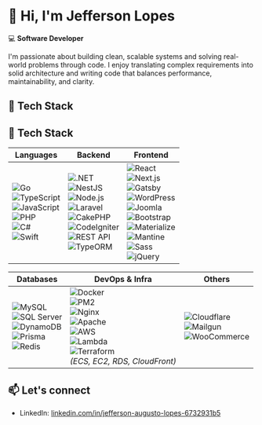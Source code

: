 # 👋 Hi, I'm Jefferson Lopes

💻 **Software Developer**

I'm passionate about building clean, scalable systems and solving real-world problems through code. 
I enjoy translating complex requirements into solid architecture and writing code that balances performance, maintainability, and clarity.


## 🧠 Tech Stack

## 🧠 Tech Stack

| Languages | Backend | Frontend |
|----------|---------|----------|
| ![Go](https://img.shields.io/badge/-Go-00ADD8?logo=go&logoColor=white&style=flat) <br> ![TypeScript](https://img.shields.io/badge/-TypeScript-3178C6?logo=typescript&logoColor=white&style=flat) <br> ![JavaScript](https://img.shields.io/badge/-JavaScript-F7DF1E?logo=javascript&logoColor=black&style=flat) <br> ![PHP](https://img.shields.io/badge/-PHP-777BB4?logo=php&logoColor=white&style=flat) <br> ![C#](https://img.shields.io/badge/-C%23-239120?logo=c-sharp&logoColor=white&style=flat) <br> ![Swift](https://img.shields.io/badge/-Swift-FA7343?logo=swift&logoColor=white&style=flat) | ![.NET](https://img.shields.io/badge/-.NET-512BD4?logo=dotnet&logoColor=white&style=flat) <br> ![NestJS](https://img.shields.io/badge/-NestJS-E0234E?logo=nestjs&logoColor=white&style=flat) <br> ![Node.js](https://img.shields.io/badge/-Node.js-339933?logo=node.js&logoColor=white&style=flat) <br> ![Laravel](https://img.shields.io/badge/-Laravel-FF2D20?logo=laravel&logoColor=white&style=flat) <br> ![CakePHP](https://img.shields.io/badge/-CakePHP-D33C43?logo=cakephp&logoColor=white&style=flat) <br> ![CodeIgniter](https://img.shields.io/badge/-CodeIgniter-EF4223?logo=codeigniter&logoColor=white&style=flat) <br> ![REST API](https://img.shields.io/badge/-REST%20API-00599C?logo=protocols.io&logoColor=white&style=flat) <br> ![TypeORM](https://img.shields.io/badge/-TypeORM-CB3837?logo=typeorm&logoColor=white&style=flat) | ![React](https://img.shields.io/badge/-React-61DAFB?logo=react&logoColor=black&style=flat) <br> ![Next.js](https://img.shields.io/badge/-Next.js-000000?logo=next.js&logoColor=white&style=flat) <br> ![Gatsby](https://img.shields.io/badge/-Gatsby-663399?logo=gatsby&logoColor=white&style=flat) <br> ![WordPress](https://img.shields.io/badge/-WordPress-5091CD?logo=wordpress&logoColor=white&style=flat) <br> ![Joomla](https://img.shields.io/badge/-Joomla-5091CD?logo=joomla&logoColor=white&style=flat) <br> ![Bootstrap](https://img.shields.io/badge/-Bootstrap-7952B3?logo=bootstrap&logoColor=white&style=flat) <br> ![Materialize](https://img.shields.io/badge/-Materialize-EE6E73?logo=materializecss&logoColor=white&style=flat) <br> ![Mantine](https://img.shields.io/badge/-Mantine-339AF0?logo=mantine&logoColor=white&style=flat) <br> ![Sass](https://img.shields.io/badge/-Sass-CC6699?logo=sass&logoColor=white&style=flat) <br> ![jQuery](https://img.shields.io/badge/-jQuery-0769AD?logo=jquery&logoColor=white&style=flat) |

| Databases | DevOps & Infra | Others |
|-----------|----------------|--------|
| ![MySQL](https://img.shields.io/badge/-MySQL-4479A1?logo=mysql&logoColor=white&style=flat) <br> ![SQL Server](https://img.shields.io/badge/-SQL%20Server-CC2927?logo=microsoftsqlserver&logoColor=white&style=flat) <br> ![DynamoDB](https://img.shields.io/badge/-DynamoDB-4053D6?logo=amazon-dynamodb&logoColor=white&style=flat) <br> ![Prisma](https://img.shields.io/badge/-Prisma-2D3748?logo=prisma&logoColor=white&style=flat) <br> ![Redis](https://img.shields.io/badge/-Redis-DC382D?logo=redis&logoColor=white&style=flat) | ![Docker](https://img.shields.io/badge/-Docker-2496ED?logo=docker&logoColor=white&style=flat) <br> ![PM2](https://img.shields.io/badge/-PM2-2B037A?logo=pm2&logoColor=white&style=flat) <br> ![Nginx](https://img.shields.io/badge/-Nginx-009639?logo=nginx&logoColor=white&style=flat) <br> ![Apache](https://img.shields.io/badge/-Apache-D22128?logo=apache&logoColor=white&style=flat) <br> ![AWS](https://img.shields.io/badge/-AWS-232F3E?logo=amazon-aws&logoColor=white&style=flat) <br> ![Lambda](https://img.shields.io/badge/-AWS%20Lambda-FF9900?logo=aws-lambda&logoColor=white&style=flat) <br> ![Terraform](https://img.shields.io/badge/-Terraform-7B42BC?logo=terraform&logoColor=white&style=flat) <br> *(ECS, EC2, RDS, CloudFront)* | ![Cloudflare](https://img.shields.io/badge/-Cloudflare-F38020?logo=cloudflare&logoColor=white&style=flat) <br> ![Mailgun](https://img.shields.io/badge/-Mailgun-512D6D?logo=mailgun&logoColor=white&style=flat) <br> ![WooCommerce](https://img.shields.io/badge/-WooCommerce-96588A?logo=woocommerce&logoColor=white&style=flat) |

## 📫 Let's connect

- LinkedIn: [linkedin.com/in/jefferson-augusto-lopes-6732931b5](https://www.linkedin.com/in/jefferson-augusto-lopes-6732931b5/)
